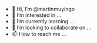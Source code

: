 - 👋 Hi, I’m @martinmuyingo
- 👀 I’m interested in ...
- 🌱 I’m currently learning ...
- 💞️ I’m looking to collaborate on ...
- 📫 How to reach me ...

<!---
martinmuyingo/martinmuyingo is a ✨ special ✨ repository because its `README.md` (this file) appears on your GitHub profile.
You can click the Preview link to take a look at your changes.
--->
